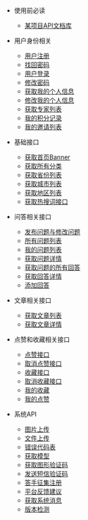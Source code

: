 - 使用前必读
    - [某项目API文档库](index.md)

- 用户身份相关
    - [用户注册](user_reg.md)
    - [找回密码](user_resetPassword.md)
    - [用户登录](user_login.md)
    - [修改密码](user_motifyPassword.md)
    - [获取我的个人信息](user_getMyInfo.md)
    - [修改我的个人信息](user_updateMyInfo.md)
    - [获取专家列表](expert_list.md)
    - [我的积分记录](scorelog_mylist.md)
    - [我的邀请列表](user_getMyInvite.md)

- 基础接口
    - [获取首页Banner](banner_lists.md)
    - [获取所有分类](classify_lists.md)
    - [获取省份列表](provinces_lists.md)
    - [获取城市列表](citys_lists.md)
    - [获取地区列表](areas_lists.md)
    - [获取热搜词接口](hotkey_lists.md)
    
- 问答相关接口
    - [发布问题与修改问题](question_publish.md)
    - [所有问题列表](question_lists.md)
    - [我的问题列表](question_mylist.md)
    - [获取问题详情](question_detail.md)
    - [获取问题的所有回答](answer_question.md)
    - [获取回答详情](answer_detail.md)
    - [添加回答](answer_add.md)
  
- 文章相关接口
    - [获取文章列表](article_lists.md)
    - [获取文章详情](article_detail.md)
    
- 点赞和收藏相关接口
    - [点赞接口](likes_add.md)
    - [取消点赞接口](likes_delete.md)
    - [收藏接口](favorite_add.md)
    - [取消收藏接口](favorite_delete.md)
    - [我的收藏](favorite_mylist.md)
    - [我的点赞](likes_mylist.md)
  
- 系统API
    - [图片上传](attach_uploadImage.md)
    - [文件上传](attach_uploadFile.md)
    - [错误代码表](system_errors.md)
    - [获取模型](system_model.md)
    - [获取图形验证码](system_getCaptcha.md)
    - [发送短信验证码](sms_send.md)
    - [答手征集注册](answerer_add.md)
    - [平台反馈建议](suggest_add.md)
    - [获取系统消息](message_mylist.md)
    - [版本检测](system_checkVersion.md)